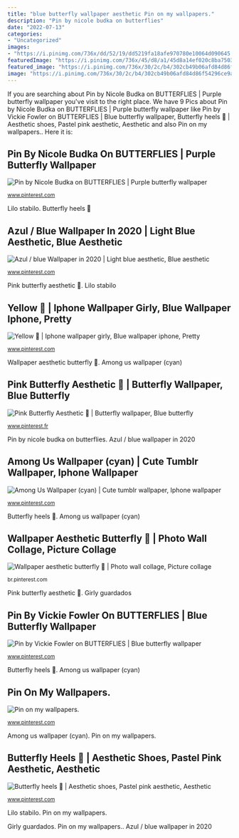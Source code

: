 ```yaml
---
title: "blue butterfly wallpaper aesthetic Pin on my wallpapers."
description: "Pin by nicole budka on butterflies"
date: "2022-07-13"
categories:
- "Uncategorized"
images:
- "https://i.pinimg.com/736x/dd/52/19/dd5219fa18afe970780e10064d090645.jpg"
featuredImage: "https://i.pinimg.com/736x/45/d8/a1/45d8a14ef020c8ba7503e54bd3f078db.jpg"
featured_image: "https://i.pinimg.com/736x/30/2c/b4/302cb49b06afd84d86f54296ce9a74a5.jpg"
image: "https://i.pinimg.com/736x/30/2c/b4/302cb49b06afd84d86f54296ce9a74a5.jpg"
---
```


If you are searching about Pin by Nicole Budka on BUTTERFLIES | Purple butterfly wallpaper you've visit to the right place. We have 9 Pics about Pin by Nicole Budka on BUTTERFLIES | Purple butterfly wallpaper like Pin by Vickie Fowler on BUTTERFLIES | Blue butterfly wallpaper, Butterfly heels 🦋 | Aesthetic shoes, Pastel pink aesthetic, Aesthetic and also Pin on my wallpapers.. Here it is:

## Pin By Nicole Budka On BUTTERFLIES | Purple Butterfly Wallpaper

![Pin by Nicole Budka on BUTTERFLIES | Purple butterfly wallpaper](https://i.pinimg.com/736x/41/4b/a1/414ba1abe9fd5680caa3aa90aa158a5b.jpg "Butterfly heels 🦋")

<small>www.pinterest.com</small>

Lilo stabilo. Butterfly heels 🦋

## Azul / Blue Wallpaper In 2020 | Light Blue Aesthetic, Blue Aesthetic

![Azul / blue Wallpaper in 2020 | Light blue aesthetic, Blue aesthetic](https://i.pinimg.com/736x/5b/4c/1b/5b4c1b2eeaee9920c93271c17c6feecb.jpg "Lilo stabilo")

<small>www.pinterest.com</small>

Pink butterfly aesthetic 🦋. Lilo stabilo

## Yellow 💛 | Iphone Wallpaper Girly, Blue Wallpaper Iphone, Pretty

![Yellow 💛 | Iphone wallpaper girly, Blue wallpaper iphone, Pretty](https://i.pinimg.com/736x/dd/52/19/dd5219fa18afe970780e10064d090645.jpg "Wallpaper aesthetic butterfly 🦋")

<small>www.pinterest.com</small>

Wallpaper aesthetic butterfly 🦋. Among us wallpaper (cyan)

## Pink Butterfly Aesthetic 🦋 | Butterfly Wallpaper, Blue Butterfly

![Pink Butterfly Aesthetic 🦋 | Butterfly wallpaper, Blue butterfly](https://i.pinimg.com/736x/13/35/f7/1335f7d5be0a458a0cb7880ddd69073a.jpg "Pin on my wallpapers.")

<small>www.pinterest.fr</small>

Pin by nicole budka on butterflies. Azul / blue wallpaper in 2020

## Among Us Wallpaper (cyan) | Cute Tumblr Wallpaper, Iphone Wallpaper

![Among Us Wallpaper (cyan) | Cute tumblr wallpaper, Iphone wallpaper](https://i.pinimg.com/736x/30/2c/b4/302cb49b06afd84d86f54296ce9a74a5.jpg "Pink butterfly aesthetic 🦋")

<small>www.pinterest.com</small>

Butterfly heels 🦋. Among us wallpaper (cyan)

## Wallpaper Aesthetic Butterfly 🦋 | Photo Wall Collage, Picture Collage

![Wallpaper aesthetic butterfly 🦋 | Photo wall collage, Picture collage](https://i.pinimg.com/originals/2f/f9/74/2ff974ed7febe4202c7165e72fc40c66.jpg "Pin on my wallpapers.")

<small>br.pinterest.com</small>

Pink butterfly aesthetic 🦋. Girly guardados

## Pin By Vickie Fowler On BUTTERFLIES | Blue Butterfly Wallpaper

![Pin by Vickie Fowler on BUTTERFLIES | Blue butterfly wallpaper](https://i.pinimg.com/736x/11/1c/20/111c207d34e938750fbb5a63e8b755ed.jpg "Lilo stabilo")

<small>www.pinterest.com</small>

Butterfly heels 🦋. Among us wallpaper (cyan)

## Pin On My Wallpapers.

![Pin on my wallpapers.](https://i.pinimg.com/736x/45/d8/a1/45d8a14ef020c8ba7503e54bd3f078db.jpg "Pin on my wallpapers.")

<small>www.pinterest.com</small>

Among us wallpaper (cyan). Pin on my wallpapers.

## Butterfly Heels 🦋 | Aesthetic Shoes, Pastel Pink Aesthetic, Aesthetic

![Butterfly heels 🦋 | Aesthetic shoes, Pastel pink aesthetic, Aesthetic](https://i.pinimg.com/736x/55/91/ee/5591ee9eb7890fd446ddd86d5a58b06c.jpg "Pin on my wallpapers.")

<small>www.pinterest.com</small>

Lilo stabilo. Pin on my wallpapers.

Girly guardados. Pin on my wallpapers.. Azul / blue wallpaper in 2020
